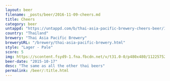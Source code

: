```yaml
---
layout: beer
filename: _posts/beer/2016-11-09-cheers.md
title: Cheers
category: beer
untappd: "https://untappd.com/b/thai-asia-pacific-brewery-cheers-beer/17465"
country: "Thailand"
brewery: "Thai Asia Pacific Brewery"
breweryURL: "/brewery/thai-asia-pacific-brewery.html"
style: "Lager - Pale"
score: 5
img: https://scontent.fsyd9-1.fna.fbcdn.net/v/t31.0-0/p480x480/11225752_10153656865098745_7827402413417902820_o.jpg?_nc_cat=110&_nc_sid=e007fa&_nc_ohc=w-Vv13mNqz0AX91x_SW&_nc_ht=scontent.fsyd9-1.fna&tp=6&oh=c09b3ad8470b3500cd7edc471248a8d0&oe=5F9637B7
beer-date: "2015-10-17"
desc: "The same as all the other thai beers"
permalink: /beer/:title.html
---
```

